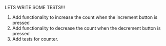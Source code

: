 
LETS WRITE SOME TESTS!!!

1. Add functionality to increase the count when the increment button is pressed
2. Add functionality to decrease the count when the decrement button is pressed
3. Add tests for counter.
